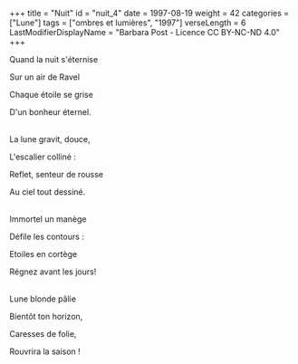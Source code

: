 +++
title = "Nuit"
id = "nuit_4"
date = 1997-08-19
weight = 42
categories = ["Lune"]
tags = ["ombres et lumières", "1997"]
verseLength = 6
LastModifierDisplayName = "Barbara Post - Licence CC BY-NC-ND 4.0"
+++

Quand la nuit s'éternise

Sur un air de Ravel

Chaque étoile se grise

D'un bonheur éternel.

 \
La lune gravit, douce,

L'escalier colliné :

Reflet, senteur de rousse

Au ciel tout dessiné.

 \
Immortel un manège

Défile les contours :

Etoiles en cortège

Régnez avant les jours!

 \
Lune blonde pâlie

Bientôt ton horizon,

Caresses de folie,

Rouvrira la saison !
